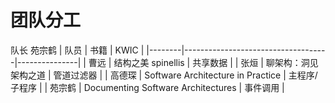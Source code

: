 <!--
 * @Author: Gao Dechen
 * @LastEditors: Gao Dechen
 * @Description: File Content
 * @LastEditTime: 2020-05-03 08:49:37
 * @Date: 2020-05-03 08:45:27
 -->
# 团队分工
队长 苑宗鹤
| 队员   | 书籍                               | KWIC          |
|--------|------------------------------------|---------------|
| 曹远   | 结构之美 spinellis                 |   共享数据            |
| 张烜   | 聊架构：洞见架构之道             |    管道过滤器    |
| 高德琛 | Software Architecture in Practice  | 主程序/子程序 |
| 苑宗鹤 | Documenting Software Architectures |   事件调用            |